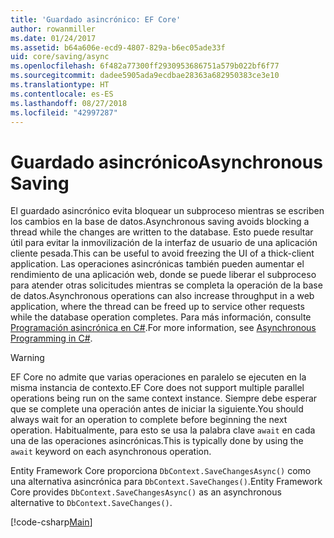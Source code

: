 ```yaml
---
title: 'Guardado asincrónico: EF Core'
author: rowanmiller
ms.date: 01/24/2017
ms.assetid: b64a606e-ecd9-4807-829a-b6ec05ade33f
uid: core/saving/async
ms.openlocfilehash: 6f482a77300ff2930953686751a579b022bf6f77
ms.sourcegitcommit: dadee5905ada9ecdbae28363a682950383ce3e10
ms.translationtype: HT
ms.contentlocale: es-ES
ms.lasthandoff: 08/27/2018
ms.locfileid: "42997287"
---
```

# <a name="asynchronous-saving"></a><span data-ttu-id="b6cb0-102">Guardado asincrónico</span><span class="sxs-lookup"><span data-stu-id="b6cb0-102">Asynchronous Saving</span></span>

<span data-ttu-id="b6cb0-103">El guardado asincrónico evita bloquear un subproceso mientras se escriben los cambios en la base de datos.</span><span class="sxs-lookup"><span data-stu-id="b6cb0-103">Asynchronous saving avoids blocking a thread while the changes are written to the database.</span></span> <span data-ttu-id="b6cb0-104">Esto puede resultar útil para evitar la inmovilización de la interfaz de usuario de una aplicación cliente pesada.</span><span class="sxs-lookup"><span data-stu-id="b6cb0-104">This can be useful to avoid freezing the UI of a thick-client application.</span></span> <span data-ttu-id="b6cb0-105">Las operaciones asincrónicas también pueden aumentar el rendimiento de una aplicación web, donde se puede liberar el subproceso para atender otras solicitudes mientras se completa la operación de la base de datos.</span><span class="sxs-lookup"><span data-stu-id="b6cb0-105">Asynchronous operations can also increase throughput in a web application, where the thread can be freed up to service other requests while the database operation completes.</span></span> <span data-ttu-id="b6cb0-106">Para más información, consulte [Programación asincrónica en C#](https://docs.microsoft.com/dotnet/csharp/async).</span><span class="sxs-lookup"><span data-stu-id="b6cb0-106">For more information, see [Asynchronous Programming in C#](https://docs.microsoft.com/dotnet/csharp/async).</span></span>

> [!WARNING]  
> <span data-ttu-id="b6cb0-107">EF Core no admite que varias operaciones en paralelo se ejecuten en la misma instancia de contexto.</span><span class="sxs-lookup"><span data-stu-id="b6cb0-107">EF Core does not support multiple parallel operations being run on the same context instance.</span></span> <span data-ttu-id="b6cb0-108">Siempre debe esperar que se complete una operación antes de iniciar la siguiente.</span><span class="sxs-lookup"><span data-stu-id="b6cb0-108">You should always wait for an operation to complete before beginning the next operation.</span></span> <span data-ttu-id="b6cb0-109">Habitualmente, para esto se usa la palabra clave `await` en cada una de las operaciones asincrónicas.</span><span class="sxs-lookup"><span data-stu-id="b6cb0-109">This is typically done by using the `await` keyword on each asynchronous operation.</span></span>

<span data-ttu-id="b6cb0-110">Entity Framework Core proporciona `DbContext.SaveChangesAsync()` como una alternativa asincrónica para `DbContext.SaveChanges()`.</span><span class="sxs-lookup"><span data-stu-id="b6cb0-110">Entity Framework Core provides `DbContext.SaveChangesAsync()` as an asynchronous alternative to `DbContext.SaveChanges()`.</span></span>

[!code-csharp[Main](../../../samples/core/Saving/Saving/Async/Sample.cs#Sample)]
